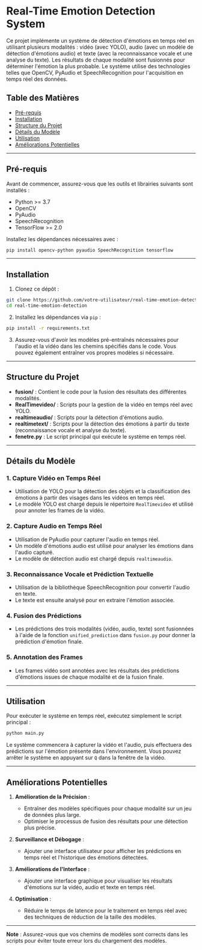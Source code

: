 # Real-Time Emotion Detection System

Ce projet implémente un système de détection d'émotions en temps réel en utilisant plusieurs modalités : vidéo (avec YOLO), audio (avec un modèle de détection d'émotions audio) et texte (avec la reconnaissance vocale et une analyse du texte). Les résultats de chaque modalité sont fusionnés pour déterminer l'émotion la plus probable. Le système utilise des technologies telles que OpenCV, PyAudio et SpeechRecognition pour l'acquisition en temps réel des données.

## Table des Matières

- [Pré-requis](#pré-requis)
- [Installation](#installation)
- [Structure du Projet](#structure-du-projet)
- [Détails du Modèle](#détails-du-modèle)
- [Utilisation](#utilisation)
- [Améliorations Potentielles](#améliorations-potentielles)

---

## Pré-requis

Avant de commencer, assurez-vous que les outils et librairies suivants sont installés :

- Python >= 3.7
- OpenCV
- PyAudio
- SpeechRecognition
- TensorFlow >= 2.0

Installez les dépendances nécessaires avec :

```bash
pip install opencv-python pyaudio SpeechRecognition tensorflow
```

---

## Installation

1. Clonez ce dépôt :
```bash
git clone https://github.com/votre-utilisateur/real-time-emotion-detection.git
cd real-time-emotion-detection
```

2. Installez les dépendances via `pip` :
```bash
pip install -r requirements.txt
```

3. Assurez-vous d'avoir les modèles pré-entraînés nécessaires pour l'audio et la vidéo dans les chemins spécifiés dans le code. Vous pouvez également entraîner vos propres modèles si nécessaire.

---

## Structure du Projet

- **fusion/** : Contient le code pour la fusion des résultats des différentes modalités.
- **RealTimevideo/** : Scripts pour la gestion de la vidéo en temps réel avec YOLO.
- **realtimeaudio/** : Scripts pour la détection d'émotions audio.
- **realtimetext/** : Scripts pour la détection des émotions à partir du texte (reconnaissance vocale et analyse du texte).
- **fenetre.py** : Le script principal qui exécute le système en temps réel.

---

## Détails du Modèle

### 1. Capture Vidéo en Temps Réel
- Utilisation de YOLO pour la détection des objets et la classification des émotions à partir des visages dans les vidéos en temps réel.
- Le modèle YOLO est chargé depuis le répertoire `RealTimevideo` et utilisé pour annoter les frames de la vidéo.

### 2. Capture Audio en Temps Réel
- Utilisation de PyAudio pour capturer l'audio en temps réel.
- Un modèle d'émotions audio est utilisé pour analyser les émotions dans l'audio capturé.
- Le modèle de détection audio est chargé depuis `realtimeaudio`.

### 3. Reconnaissance Vocale et Prédiction Textuelle
- Utilisation de la bibliothèque SpeechRecognition pour convertir l'audio en texte.
- Le texte est ensuite analysé pour en extraire l'émotion associée.

### 4. Fusion des Prédictions
- Les prédictions des trois modalités (vidéo, audio, texte) sont fusionnées à l'aide de la fonction `unified_prediction` dans `fusion.py` pour donner la prédiction d'émotion finale.
  
### 5. Annotation des Frames
- Les frames vidéo sont annotées avec les résultats des prédictions d'émotions issues de chaque modalité et de la fusion finale.

---

## Utilisation

Pour exécuter le système en temps réel, exécutez simplement le script principal :

```bash
python main.py
```

Le système commencera à capturer la vidéo et l'audio, puis effectuera des prédictions sur l'émotion présente dans l'environnement. Vous pouvez arrêter le système en appuyant sur `Q` dans la fenêtre de la vidéo.

---

## Améliorations Potentielles

1. **Amélioration de la Précision** :
   - Entraîner des modèles spécifiques pour chaque modalité sur un jeu de données plus large.
   - Optimiser le processus de fusion des résultats pour une détection plus précise.

2. **Surveillance et Débogage** :
   - Ajouter une interface utilisateur pour afficher les prédictions en temps réel et l'historique des émotions détectées.

3. **Améliorations de l'Interface** :
   - Ajouter une interface graphique pour visualiser les résultats d'émotions sur la vidéo, audio et texte en temps réel.

4. **Optimisation** :
   - Réduire le temps de latence pour le traitement en temps réel avec des techniques de réduction de la taille des modèles.

---

**Note** : Assurez-vous que vos chemins de modèles sont corrects dans les scripts pour éviter toute erreur lors du chargement des modèles.
